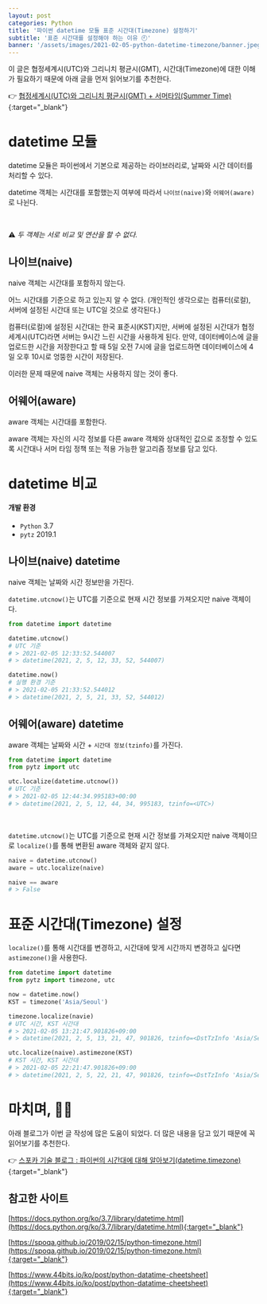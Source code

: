 ```yaml
---
layout: post
categories: Python 
title: '파이썬 datetime 모듈 표준 시간대(Timezone) 설정하기'
subtitle: '표준 시간대를 설정해야 하는 이유 🕘'
banner: '/assets/images/2021-02-05-python-datetime-timezone/banner.jpeg'
---
```


이 글은 협정세계시(UTC)와 그리니치 평균시(GMT), 시간대(Timezone)에 대한 이해가 필요하기 때문에 아래 글을 먼저 읽어보기를 추천한다.

👉 [협정세계시(UTC)와 그리니치 평균시(GMT) + 서머타임(Summer Time)](https://park-bohee.github.io/2021-01-29/utc-and-gmt){:target="_blank"}

# datetime 모듈

datetime 모듈은 파이썬에서 기본으로 제공하는 라이브러리로, 날짜와 시간 데이터를 처리할 수 있다.

datetime 객체는 시간대를 포함했는지 여부에 따라서 `나이브(naive)`와 `어웨어(aware)`로 나뉜다.

<br>

⚠️ _두 객체는 서로 비교 및 연산을 할 수 없다._

## 나이브(naive)

naive 객체는 시간대를 포함하지 않는다. 

어느 시간대를 기준으로 하고 있는지 알 수 없다.
(개인적인 생각으로는 컴퓨터(로컬), 서버에 설정된 시간대 또는 UTC일 것으로 생각된다.)

컴퓨터(로컬)에 설정된 시간대는 한국 표준시(KST)지만, 서버에 설정된 시간대가 협정 세계시(UTC)라면 서버는 9시간 느린 시간을 사용하게 된다. 
만약, 데이터베이스에 글을 업로드한 시간을 저장한다고 할 때 5일 오전 7시에 글을 업로드하면 데이터베이스에 4일 오후 10시로 엉뚱한 시간이 저장된다.

이러한 문제 때문에 naive 객체는 사용하지 않는 것이 좋다. 

## 어웨어(aware)

aware 객체는 시간대를 포함한다. 

aware 객체는 자신의 시각 정보를 다른 aware 객체와 상대적인 값으로 조정할 수 있도록 시간대나 서머 타임 정책 또는 적용 가능한 알고리즘 정보를 담고 있다.

# datetime 비교

#### 개발 환경

- `Python` 3.7
- `pytz` 2019.1

## 나이브(naive) datetime

naive 객체는 날짜와 시간 정보만을 가진다. 

`datetime.utcnow()`는 UTC를 기준으로 현재 시간 정보를 가져오지만 naive 객체이다. 

```python
from datetime import datetime

datetime.utcnow()
# UTC 기준
# > 2021-02-05 12:33:52.544007
# > datetime(2021, 2, 5, 12, 33, 52, 544007)

datetime.now()
# 실행 환경 기준
# > 2021-02-05 21:33:52.544012
# > datetime(2021, 2, 5, 21, 33, 52, 544012)
```

## 어웨어(aware) datetime

aware 객체는 날짜와 시간 + `시간대 정보(tzinfo)`를 가진다.

```python
from datetime import datetime
from pytz import utc

utc.localize(datetime.utcnow())
# UTC 기준
# > 2021-02-05 12:44:34.995183+00:00
# > datetime(2021, 2, 5, 12, 44, 34, 995183, tzinfo=<UTC>)
```

<br>

`datetime.utcnow()`는 UTC를 기준으로 현재 시간 정보를 가져오지만 naive 객체이므로 `localize()`를 통해 변환된 aware 객체와 같지 않다.

```python
naive = datetime.utcnow()
aware = utc.localize(naive)

naive == aware
# > False
```

# 표준 시간대(Timezone) 설정

`localize()`를 통해 시간대를 변경하고, 시간대에 맞게 시간까지 변경하고 싶다면 `astimezone()`을 사용한다.

```python
from datetime import datetime
from pytz import timezone, utc

now = datetime.now()
KST = timezone('Asia/Seoul')

timezone.localize(navie)
# UTC 시간, KST 시간대
# > 2021-02-05 13:21:47.901826+09:00
# > datetime(2021, 2, 5, 13, 21, 47, 901826, tzinfo=<DstTzInfo 'Asia/Seoul' KST+9:00:00 STD>)

utc.localize(naive).astimezone(KST)
# KST 시간, KST 시간대
# > 2021-02-05 22:21:47.901826+09:00
# > datetime(2021, 2, 5, 22, 21, 47, 901826, tzinfo=<DstTzInfo 'Asia/Seoul' KST+9:00:00 STD>)
```

# 마치며, 🙇🏻

아래 블로그가 이번 글 작성에 많은 도움이 되었다. 더 많은 내용을 담고 있기 때문에 꼭 읽어보기를 추천한다.

👉 [스포카 기술 블로그 : 파이썬의 시간대에 대해 알아보기(datetime.timezone)](https://spoqa.github.io/2019/02/15/python-timezone.html){:target="_blank"}

## 참고한 사이트

[https://docs.python.org/ko/3.7/library/datetime.html](https://docs.python.org/ko/3.7/library/datetime.html){:target="_blank"}

[https://spoqa.github.io/2019/02/15/python-timezone.html](https://spoqa.github.io/2019/02/15/python-timezone.html){:target="_blank"}

[https://www.44bits.io/ko/post/python-datatime-cheetsheet](https://www.44bits.io/ko/post/python-datatime-cheetsheet){:target="_blank"}